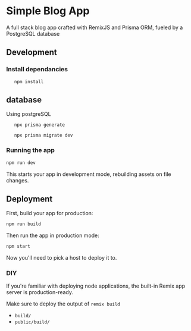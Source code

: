 # Simple Blog App
A full stack blog app crafted with RemixJS and Prisma ORM, fueled by a PostgreSQL database

## Development

### Install dependancies
```
   npm install
```

## database
Using postgreSQL
```
   npx prisma generate
```
```
   npx prisma migrate dev
```

### Running the app

```sh
npm run dev
```

This starts your app in development mode, rebuilding assets on file changes.

## Deployment

First, build your app for production:

```sh
npm run build
```

Then run the app in production mode:

```sh
npm start
```

Now you'll need to pick a host to deploy it to.

### DIY

If you're familiar with deploying node applications, the built-in Remix app server is production-ready.

Make sure to deploy the output of `remix build`

- `build/`
- `public/build/`
